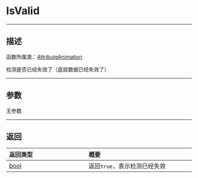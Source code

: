 # IsValid
-----------------------------------------------------------------------------------------
## 描述

函数所属类：[AttributeAnimation](/Api/Class/Animation/SandboxAttributeAnimation.md)

检测是否已经失效了（底层数据已经失效了）

-----------------------------------------------------------------------------------------
## 参数

无参数

-----------------------------------------------------------------------------------------
## 返回

|<div style="width:200px">**返回类型**</div>|<div style="width:800px">**概要**</div>|
|:---|:---|
|[bool](/Api/DataType/Bool.md)|返回`true`，表示检测已经失效|